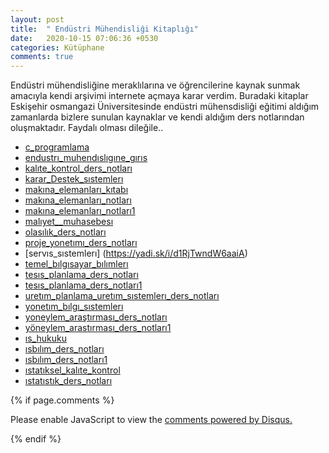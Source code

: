```yaml
---
layout: post
title:  " Endüstri Mühendisliği Kitaplığı"
date:   2020-10-15 07:06:36 +0530
categories: Kütüphane
comments: true
---
```

Endüstri mühendisliğine meraklılarına ve öğrencilerine kaynak sunmak amacıyla kendi arşivimi internete açmaya karar verdim. Buradaki kitaplar Eskişehir osmangazi Üniversitesinde endüstri mühensdisliği eğitimi aldığım zamanlarda bizlere sunulan kaynaklar ve kendi aldığım ders notlarından oluşmaktadır. Faydalı olması dileğile..



- [c_programlama](https://yadi.sk/i/tfJBQVZvCFgN9g)
- [endustrı_muhendıslıgıne_gırıs](https://yadi.sk/i/0-dcosLxXVviZQ)
- [kalıte_kontrol_ders_notları](https://yadi.sk/i/CPw5Jn-bfgH9aw)
- [karar_Destek_sıstemlerı](https://yadi.sk/i/ug62vosFeBR2Og)
- [makına_elemanları_kıtabı](https://yadi.sk/i/9e--_eom2PkJZQ)
- [makına_elemanları_notları](https://yadi.sk/i/eiMAkWrns1GUlQ)
- [makına_elemanları_notları1](https://yadi.sk/i/paVqiVDVJp4F_g)
- [malıyet__muhasebesı](https://yadi.sk/i/ktdQuZ3YeDTSQQ)
- [olasılık_ders_notları](https://yadi.sk/i/6uJZgLaZK06aXw)
- [proje_yonetımı_ders_notları](https://yadi.sk/i/cKxqka1__hbs3g)
- [servıs_sıstemlerı] (https://yadi.sk/i/d1RjTwndW6aaiA)
- [temel_bılgısayar_bılımlerı](https://yadi.sk/i/uqraVkErPPgVlA)
- [tesıs_planlama_ders_notları](https://yadi.sk/i/JcRKcsXD53jdUw)
- [tesıs_planlama_ders_notları1](https://yadi.sk/i/uABJ4J1fIuEghA)
- [uretım_planlama_uretım_sıstemlerı_ders_notları](https://yadi.sk/i/DcSQrc9fhFdCPQ)
- [yonetım_bılgı_sıstemlerı](https://yadi.sk/i/qCkiqIhV_v8fEg)
- [yoneylem_araştırması_ders_notları](https://yadi.sk/i/gcpTLhGv10MYKw)
- [yöneylem_arastırması_ders_notları1](https://yadi.sk/i/wfyyxFh_zQ1KbQ)
- [ıs_hukuku](https://yadi.sk/i/Mk5q3aKzPdqo-Q)
- [ısbılım_ders_notları](https://yadi.sk/i/QOl_vNKcy3rMIg)
- [ısbılım_ders_notları1](https://yadi.sk/i/46Nz_3P9Lq6m1A)
- [ıstatıksel_kalıte_kontrol](https://yadi.sk/i/ctL9lS-cc4nL0g)
- [ıstatıstık_ders_notları](https://yadi.sk/i/R8eRdQk9VZT-hg)




{% if page.comments %}

<div id="disqus_thread"></div>
<script>

/**
*  RECOMMENDED CONFIGURATION VARIABLES: EDIT AND UNCOMMENT THE SECTION BELOW TO INSERT DYNAMIC VALUES FROM YOUR PLATFORM OR CMS.
*  LEARN WHY DEFINING THESE VARIABLES IS IMPORTANT: https://disqus.com/admin/universalcode/#configuration-variables*/
/*
var disqus_config = function () {
this.page.url = PAGE_URL;  // Replace PAGE_URL with your page's canonical URL variable
this.page.identifier = PAGE_IDENTIFIER; // Replace PAGE_IDENTIFIER with your page's unique identifier variable
};
*/
(function() { // DON'T EDIT BELOW THIS LINE
var d = document, s = d.createElement('script');
s.src = 'https://https-iamselcuk-github-io.disqus.com/embed.js';
s.setAttribute('data-timestamp', +new Date());
(d.head || d.body).appendChild(s);
})();
</script>
<noscript>Please enable JavaScript to view the <a href="https://disqus.com/?ref_noscript">comments powered by Disqus.</a></noscript>


{% endif %}
